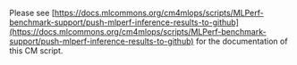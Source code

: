 Please see [https://docs.mlcommons.org/cm4mlops/scripts/MLPerf-benchmark-support/push-mlperf-inference-results-to-github](https://docs.mlcommons.org/cm4mlops/scripts/MLPerf-benchmark-support/push-mlperf-inference-results-to-github) for the documentation of this CM script.
